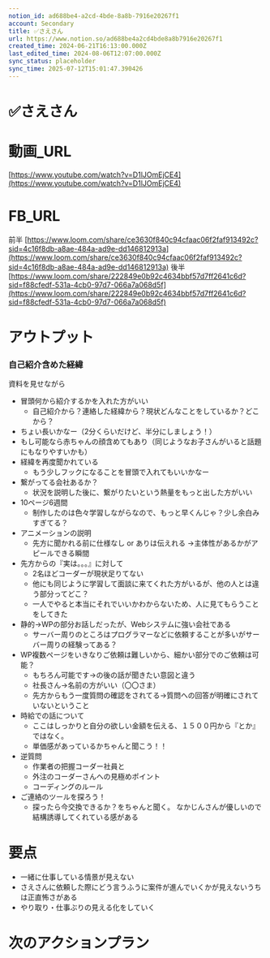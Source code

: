 ```yaml
---
notion_id: ad688be4-a2cd-4bde-8a8b-7916e20267f1
account: Secondary
title: ✅さえさん
url: https://www.notion.so/ad688be4a2cd4bde8a8b7916e20267f1
created_time: 2024-06-21T16:13:00.000Z
last_edited_time: 2024-08-06T12:07:00.000Z
sync_status: placeholder
sync_time: 2025-07-12T15:01:47.390426
---
```

# ✅さえさん

# 動画_URL
[https://www.youtube.com/watch?v=D1lJOmEjCE4](https://www.youtube.com/watch?v=D1lJOmEjCE4)
# FB_URL
前半
[https://www.loom.com/share/ce3630f840c94cfaac06f2faf913492c?sid=4c16f8db-a8ae-484a-ad9e-dd146812913a](https://www.loom.com/share/ce3630f840c94cfaac06f2faf913492c?sid=4c16f8db-a8ae-484a-ad9e-dd146812913a)
後半
[https://www.loom.com/share/222849e0b92c4634bbf57d7ff2641c6d?sid=f88cfedf-531a-4cb0-97d7-066a7a068d5f](https://www.loom.com/share/222849e0b92c4634bbf57d7ff2641c6d?sid=f88cfedf-531a-4cb0-97d7-066a7a068d5f)
# アウトプット
### 自己紹介含めた経緯
資料を見せながら
- 冒頭何から紹介するかを入れた方がいい
  - 自己紹介から？連絡した経緯から？現状どんなことをしているか？どこから？
- ちょい長いかなー（2分くらいだけど、半分にしましょう！）
- もし可能なら赤ちゃんの顔含めてもあり（同じようなお子さんがいると話題にもなりやすいかも）
- 経緯を再度聞かれている
  - もう少しフックになることを冒頭で入れてもいいかなー
- 繋がってる会社あるか？
  - 状況を説明した後に、繋がりたいという熱量をもっと出した方がいい
- 10ページ6週間
  - 制作したのは色々学習しながらなので、もっと早くんじゃ？少し余白みすぎてる？
- アニメーションの説明
  - 先方に聞かれる前に仕様なし or ありは伝えれる
→主体性があるかがアピールできる瞬間
- 先方からの『実は。。。』に対して
  - 2名ほどコーダーが現状足りてない
  - 他にも同じように学習して面談に来てくれた方がいるが、他の人とは違う部分ってどこ？
  - 一人でやると本当にそれでいいかわからないため、人に見てもらうことをしてきた
- 静的→WPの部分お話しだったが、Webシステムに強い会社である
  - サーバー周りのところはプログラマーなどに依頼することが多いがサーバー周りの経験ってある？
- WP複数ページをいきなりご依頼は難しいから、細かい部分でのご依頼は可能？
  - もちろん可能です→の後の話が聞きたい意図と違う
  - 社長さん→名前の方がいい（〇〇さま）
  - 先方からもう一度質問の確認をされてる→質問への回答が明確にされていないということ
- 時給での話について
  - ここはしっかりと自分の欲しい金額を伝える、１５００円から『とか』ではなく。
  - 単価感があっているかちゃんと聞こう！！
- 逆質問
  - 作業者の把握コーダー社員と
  - 外注のコーダーさんへの見極めポイント
  - コーディングのルール
- ご連絡のツールを探ろう！
  - 探ったら今交換できるか？をちゃんと聞く。
なかじんさんが優しいので結構誘導してくれている感がある
# 要点
- 一緒に仕事している情景が見えない
- さえさんに依頼した際にどう言うふうに案件が進んでいくかが見えないうちは正直怖さがある
- やり取り・仕事ぶりの見える化をしていく
# 次のアクションプラン